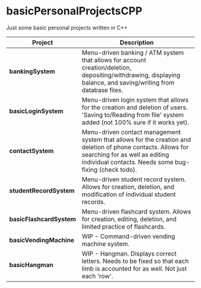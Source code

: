 # basicPersonalProjectsCPP
Just some basic personal projects written in C++

|Project|Description|
|-------|-----------|
|**bankingSystem**|Menu-driven banking / ATM system that allows for account creation/deletion, depositing/withdrawing, displaying balance, and saving/writing from database files.|
|**basicLoginSystem**|Menu-driven login system that allows for the creation and deletion of users. 'Saving to/Reading from file' system added (not 100% sure if it works yet).|
|**contactSystem**|Menu-driven contact management system that allows for the creation and deletion of phone contacts. Allows for searching for as well as editing individual contacts. Needs some bug-fixing (check todo).|
|**studentRecordSystem**|Menu-driven student record system. Allows for creation, deletion, and modification of individual student records.|
|**basicFlashcardSystem**|Menu-driven flashcard system. Allows for creation, editing, deletion, and limited practice of flashcards.|
|**basicVendingMachine**|WIP - Command-driven vending machine system.|
|**basicHangman**|WIP - Hangman. Displays correct letters. Needs to be fixed so that each limb is accounted for as well. Not just each 'row'.|
